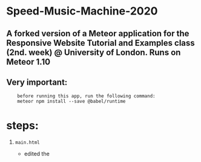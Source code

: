 # Speed-Music-Machine-2020
## A forked version of a Meteor application for the Responsive Website Tutorial and Examples class (2nd. week) @ University of London. Runs on Meteor 1.10

## Very important:

        before running this app, run the following command:
        meteor npm install --save @babel/runtime
        
steps:
=
1.  `main.html`
    - edited the <title> 

2. `playground.js`
    - created a 10 new Maxim () objects.
    - loaded the song files with the newly created Maxim () object.
    - added the stopOrPlay <song-name> function for each play/stop button.
    - added the the playAll (), stopAll (), functions for the main button.
    - added the setSpeed ​​() function for the slider.
    - added template helpers for each song.
    - added template event functions for each play/stop button.

3. `main.js`
    - Set the song's names and values ​​to insert them into the collection. All values ​​were set to 0 except the one for the slide which is 50. The reason for setting at 0 is so that the sounds do not turn on all at once after a reset of the collection.

4. `playground.html`
    - added a row including a play/stop button for each song file.

5. `main.css`
    - I made all the necessary changes to make the application to my liking.

## Gallery
Below is a screenshot of my work on a full shrinked browser (mobile) view.
![Music machine running](/smm2020.png)

PS, Sarah Mattar, thank you for your GitHub help